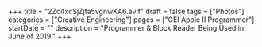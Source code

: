 +++
title = "2Zc4xcSjZjfa5vgnwKA6.avif"
draft = false
tags = ["Photos"]
categories = ["Creative Engineering"]
pages = ["CEI Apple II Programmer"]
startDate = ""
description = "Programmer & Block Reader Being Used in June of 2019."
+++
